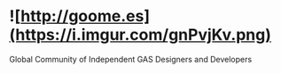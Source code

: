 # ![http://goome.es](https://i.imgur.com/gnPvjKv.png)

Global Community of Independent GAS Designers and Developers

